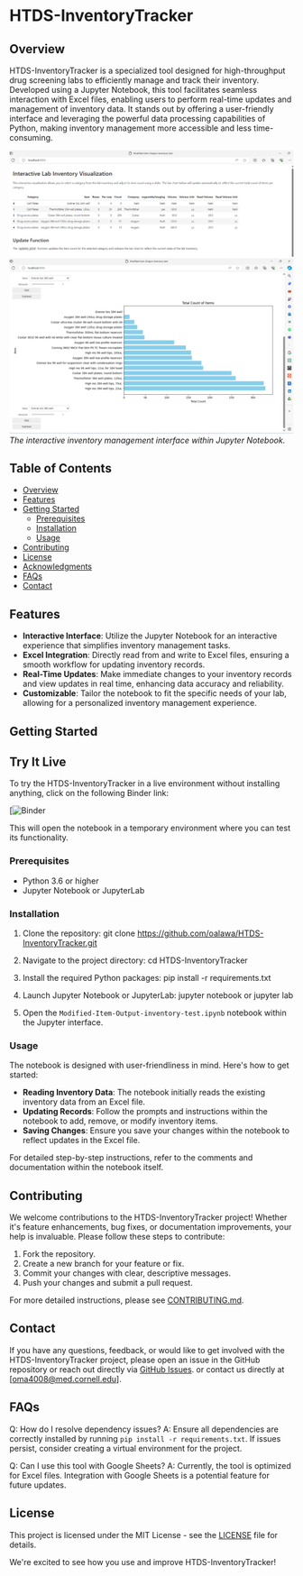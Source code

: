 # HTDS-InventoryTracker

## Overview
HTDS-InventoryTracker is a specialized tool designed for high-throughput drug screening labs to efficiently manage and track their inventory. Developed using a Jupyter Notebook, this tool facilitates seamless interaction with Excel files, enabling users to perform real-time updates and management of inventory data. It stands out by offering a user-friendly interface and leveraging the powerful data processing capabilities of Python, making inventory management more accessible and less time-consuming.

![Inventory Management Interface](screenshots/Screenshot_2024-02-27_131055.png)
![Additional Screenshot](screenshots/Screenshot_2024-02-27_131123.png)
*The interactive inventory management interface within Jupyter Notebook.*

## Table of Contents
- [Overview](#overview)
- [Features](#features)
- [Getting Started](#getting-started)
  - [Prerequisites](#prerequisites)
  - [Installation](#installation)
  - [Usage](#usage)
- [Contributing](#contributing)
- [License](#license)
- [Acknowledgments](#acknowledgments)
- [FAQs](#faqs)
- [Contact](#contact)

## Features
- **Interactive Interface**: Utilize the Jupyter Notebook for an interactive experience that simplifies inventory management tasks.
- **Excel Integration**: Directly read from and write to Excel files, ensuring a smooth workflow for updating inventory records.
- **Real-Time Updates**: Make immediate changes to your inventory records and view updates in real time, enhancing data accuracy and reliability.
- **Customizable**: Tailor the notebook to fit the specific needs of your lab, allowing for a personalized inventory management experience.

## Getting Started

## Try It Live

To try the HTDS-InventoryTracker in a live environment without installing anything, click on the following Binder link:

[![Binder](https://mybinder.org/v2/gh/oalawa/HTDS-InventoryTracker/main?urlpath=voila/render/Modified-Item-Output-inventory-test.ipynb)

This will open the notebook in a temporary environment where you can test its functionality.

### Prerequisites
- Python 3.6 or higher
- Jupyter Notebook or JupyterLab

### Installation

1. Clone the repository:
git clone https://github.com/oalawa/HTDS-InventoryTracker.git

2. Navigate to the project directory:
cd HTDS-InventoryTracker

3. Install the required Python packages:
pip install -r requirements.txt

4. Launch Jupyter Notebook or JupyterLab:
jupyter notebook
or
jupyter lab

5. Open the `Modified-Item-Output-inventory-test.ipynb` notebook within the Jupyter interface.

### Usage
The notebook is designed with user-friendliness in mind. Here's how to get started:
- **Reading Inventory Data**: The notebook initially reads the existing inventory data from an Excel file.
- **Updating Records**: Follow the prompts and instructions within the notebook to add, remove, or modify inventory items.
- **Saving Changes**: Ensure you save your changes within the notebook to reflect updates in the Excel file.

For detailed step-by-step instructions, refer to the comments and documentation within the notebook itself.

## Contributing
We welcome contributions to the HTDS-InventoryTracker project! Whether it's feature enhancements, bug fixes, or documentation improvements, your help is invaluable. Please follow these steps to contribute:
1. Fork the repository.
2. Create a new branch for your feature or fix.
3. Commit your changes with clear, descriptive messages.
4. Push your changes and submit a pull request.

For more detailed instructions, please see [CONTRIBUTING.md](CONTRIBUTING.md).

## Contact
If you have any questions, feedback, or would like to get involved with the HTDS-InventoryTracker project, please open an issue in the GitHub repository or reach out directly via [GitHub Issues](https://github.com/oalawa/HTDS-InventoryTracker/issues).
or contact us directly at [oma4008@med.cornell.edu].


## FAQs
Q: How do I resolve dependency issues?
A: Ensure all dependencies are correctly installed by running `pip install -r requirements.txt`. If issues persist, consider creating a virtual environment for the project.

Q: Can I use this tool with Google Sheets?
A: Currently, the tool is optimized for Excel files. Integration with Google Sheets is a potential feature for future updates.

## License
This project is licensed under the MIT License - see the [LICENSE](LICENSE) file for details.

We're excited to see how you use and improve HTDS-InventoryTracker!
